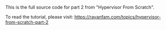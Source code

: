 This is the full source code for part 2 from "Hypervisor From Scratch".

To read the tutorial, please visit: https://rayanfam.com/topics/hypervisor-from-scratch-part-2